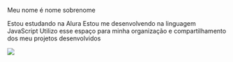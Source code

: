 Meu nome é nome sobrenome

Estou estudando na Alura
Estou me desenvolvendo na linguagem JavaScript
Utilizo esse espaço para minha organização e compartilhamento dos meu projetos desenvolvidos

![](https://ogimg.infoglobo.com.br/in/25032118-de2-bc6/FT1086A/xmc-kevin-5-1140x628.jpg.pagespeed.ic.unD4_e9JvN.jpg)
